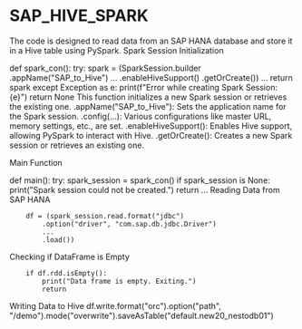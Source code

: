 # SAP_HIVE_SPARK
The code is designed to read data from an SAP HANA database and store it in a Hive table using PySpark.
Spark Session Initialization


def spark_con():
    try:
        spark = (SparkSession.builder
            .appName("SAP_to_Hive")
            ...
            .enableHiveSupport()
            .getOrCreate())
        ...
        return spark
    except Exception as e:
        print(f"Error while creating Spark Session: {e}")
        return None
This function initializes a new Spark session or retrieves the existing one.
.appName("SAP_to_Hive"): Sets the application name for the Spark session.
.config(...): Various configurations like master URL, memory settings, etc., are set.
.enableHiveSupport(): Enables Hive support, allowing PySpark to interact with Hive.
.getOrCreate(): Creates a new Spark session or retrieves an existing one.

Main Function

def main():
    try:
        spark_session = spark_con()
        if spark_session is None:
            print("Spark session could not be created.")
            return
        ...
Reading Data from SAP HANA

        df = (spark_session.read.format("jdbc")
            .option("driver", "com.sap.db.jdbc.Driver")
            ...
            .load())
Checking if DataFrame is Empty

        if df.rdd.isEmpty():
            print("Data frame is empty. Exiting.")
            return

Writing Data to Hive
        df.write.format("orc").option("path", "/demo").mode("overwrite").saveAsTable("default.new20_nestodb01")



